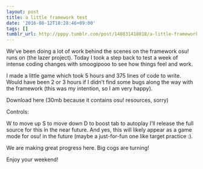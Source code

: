 ```yaml
---
layout: post
title: a little framework test
date: '2016-08-12T18:28:46+09:00'
tags: []
tumblr_url: http://pppy.tumblr.com/post/148831410818/a-little-framework-test
---
```

We’ve been doing a lot of work behind the scenes on the framework osu! runs on (the lazer project). Today I took a step back to test a week of intense coding changes with smoogipooo to see how things feel and work.

I made a little game which took 5 hours and 375 lines of code to write. Would have been 2 or 3 hours if I didn’t find some bugs along the way with the framework (this was my intention, so I am very happy).



Download here (30mb because it contains osu! resources, sorry)

Controls:

W to move up
S to move down
D to boost
tab to autoplay
I’ll release the full source for this in the near future. And yes, this will likely appear as a game mode for osu! in the future (maybe a just-for-fun one like target practice :).

We are making great progress here. Big cogs are turning!

Enjoy your weekend!
